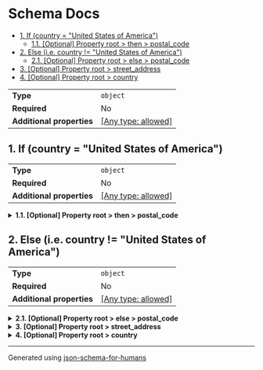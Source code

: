 # Schema Docs

- [1. If (country = "United States of America")](#autogenerated_heading_2)
  - [1.1. [Optional] Property root > then > postal_code](#then_postal_code)
- [2. Else (i.e.  country != "United States of America")](#autogenerated_heading_3)
  - [2.1. [Optional] Property root > else > postal_code](#else_postal_code)
- [3. [Optional] Property root > street_address](#street_address)
- [4. [Optional] Property root > country](#country)

|                           |                                                                           |
| ------------------------- | ------------------------------------------------------------------------- |
| **Type**                  | `object`                                                                  |
| **Required**              | No                                                                        |
| **Additional properties** | [[Any type: allowed]](# "Additional Properties of any type are allowed.") |

## <a name="autogenerated_heading_2"></a>1. If (country = "United States of America")

|                           |                                                                           |
| ------------------------- | ------------------------------------------------------------------------- |
| **Type**                  | `object`                                                                  |
| **Required**              | No                                                                        |
| **Additional properties** | [[Any type: allowed]](# "Additional Properties of any type are allowed.") |

<details>
<summary>
<strong> <a name="then_postal_code"></a>1.1. [Optional] Property root > then > postal_code</strong>  

</summary>
<blockquote>

|                           |                                                                           |
| ------------------------- | ------------------------------------------------------------------------- |
| **Type**                  | `object`                                                                  |
| **Required**              | No                                                                        |
| **Additional properties** | [[Any type: allowed]](# "Additional Properties of any type are allowed.") |

| Restrictions                      |                                                                                                           |
| --------------------------------- | --------------------------------------------------------------------------------------------------------- |
| **Must match regular expression** | ```[0-9]{5}(-[0-9]{4})?``` [Test](https://regex101.com/?regex=%5B0-9%5D%7B5%7D%28-%5B0-9%5D%7B4%7D%29%3F) |

</blockquote>
</details>

## <a name="autogenerated_heading_3"></a>2. Else (i.e.  country != "United States of America")

|                           |                                                                           |
| ------------------------- | ------------------------------------------------------------------------- |
| **Type**                  | `object`                                                                  |
| **Required**              | No                                                                        |
| **Additional properties** | [[Any type: allowed]](# "Additional Properties of any type are allowed.") |

<details>
<summary>
<strong> <a name="else_postal_code"></a>2.1. [Optional] Property root > else > postal_code</strong>  

</summary>
<blockquote>

|                           |                                                                           |
| ------------------------- | ------------------------------------------------------------------------- |
| **Type**                  | `object`                                                                  |
| **Required**              | No                                                                        |
| **Additional properties** | [[Any type: allowed]](# "Additional Properties of any type are allowed.") |

| Restrictions                      |                                                                                                                                   |
| --------------------------------- | --------------------------------------------------------------------------------------------------------------------------------- |
| **Must match regular expression** | ```[A-Z][0-9][A-Z] [0-9][A-Z][0-9]``` [Test](https://regex101.com/?regex=%5BA-Z%5D%5B0-9%5D%5BA-Z%5D+%5B0-9%5D%5BA-Z%5D%5B0-9%5D) |

</blockquote>
</details>

<details>
<summary>
<strong> <a name="street_address"></a>3. [Optional] Property root > street_address</strong>  

</summary>
<blockquote>

|              |          |
| ------------ | -------- |
| **Type**     | `string` |
| **Required** | No       |

</blockquote>
</details>

<details>
<summary>
<strong> <a name="country"></a>4. [Optional] Property root > country</strong>  

</summary>
<blockquote>

|              |                    |
| ------------ | ------------------ |
| **Type**     | `enum (of string)` |
| **Required** | No                 |

Must be one of:
* "United States of America"
* "Canada"

</blockquote>
</details>

----------------------------------------------------------------------------------------------------------------------------
Generated using [json-schema-for-humans](https://github.com/coveooss/json-schema-for-humans)